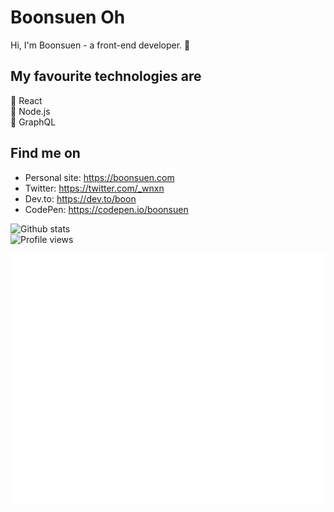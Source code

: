 # Boonsuen Oh
Hi, I'm Boonsuen - a front-end developer. 🙌

## My favourite technologies are
🌟 React<br>
🍏 Node.js<br>
🚀 GraphQL<br>

## Find me on
- Personal site: https://boonsuen.com
- Twitter: https://twitter.com/_wnxn
- Dev.to: https://dev.to/boon
- CodePen: https://codepen.io/boonsuen

![Github stats](https://github-readme-stats.vercel.app/api?username=boonsuen&show_icons=true)<br>
![Profile views](https://gpvc.arturio.dev/boonsuen)

<img src="https://raw.githubusercontent.com/boonsuen/boonsuen/master/header.svg" width="800" height="400">